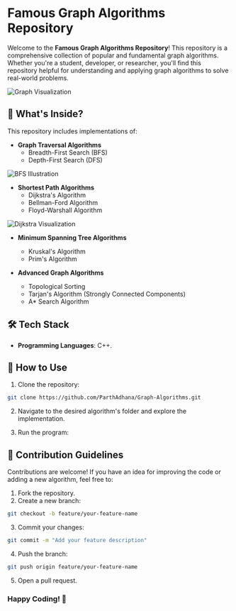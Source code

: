 # Famous Graph Algorithms Repository

Welcome to the **Famous Graph Algorithms Repository**! This repository is a comprehensive collection of popular and fundamental graph algorithms. Whether you're a student, developer, or researcher, you'll find this repository helpful for understanding and applying graph algorithms to solve real-world problems.

![Graph Visualization](https://upload.wikimedia.org/wikipedia/commons/thumb/c/c2/Graph_algorithm.svg/512px-Graph_algorithm.svg.png)

## 🚀 What's Inside?

This repository includes implementations of:

- **Graph Traversal Algorithms**
  - Breadth-First Search (BFS)
  - Depth-First Search (DFS)
  
![BFS Illustration](https://upload.wikimedia.org/wikipedia/commons/thumb/5/5d/Breadth-First-Search-Algorithm.gif/220px-Breadth-First-Search-Algorithm.gif)

- **Shortest Path Algorithms**
  - Dijkstra's Algorithm
  - Bellman-Ford Algorithm
  - Floyd-Warshall Algorithm

![Dijkstra Visualization](https://upload.wikimedia.org/wikipedia/commons/thumb/3/3b/Dijkstra_Animation.gif/220px-Dijkstra_Animation.gif)

- **Minimum Spanning Tree Algorithms**
  - Kruskal's Algorithm
  - Prim's Algorithm

- **Advanced Graph Algorithms**
  - Topological Sorting
  - Tarjan's Algorithm (Strongly Connected Components)
  - A* Search Algorithm

## 🛠️ Tech Stack

- **Programming Languages**: C++.

## 📖 How to Use

1. Clone the repository:

```bash
git clone https://github.com/ParthAdhana/Graph-Algorithms.git
```

2. Navigate to the desired algorithm's folder and explore the implementation.

3. Run the program:


## 🌟 Contribution Guidelines

Contributions are welcome! If you have an idea for improving the code or adding a new algorithm, feel free to:

1. Fork the repository.
2. Create a new branch:

```bash
git checkout -b feature/your-feature-name
```

3. Commit your changes:

```bash
git commit -m "Add your feature description"
```

4. Push the branch:

```bash
git push origin feature/your-feature-name
```

5. Open a pull request.

### Happy Coding! 🎉
